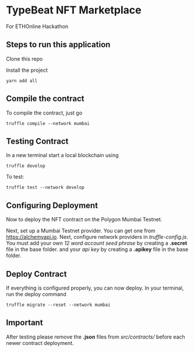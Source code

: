 # TypeBeat NFT Marketplace
For ETHOnline Hackathon

## Steps to run this application

Clone this repo

Install the project
``` 
yarn add all
```

## Compile the contract

To compile the contract, just go

```
truffle compile --network mumbai
```

## Testing Contract

In a new terminal start a local blockchain using
```
truffle develop
```

To test:
```
truffle test --network develop
```

## Configuring Deployment

Now to deploy the NFT contract on the Polygon Mumbai Testnet.

Next, set up a Mumbai Testnet provider. You can get one from https://alchemyapi.io.
Next, configure network providers in *truffle-config.js*.
You must add your own *12 word account seed phrase* by creating a **.secret** file in the base folder.
and your *api key* by creating a **.apikey** file in the base folder.
<br>

## Deploy Contract

If everything is configured properly, you can now deploy. In your terminal, run the deploy command

```
truffle migrate --reset --network mumbai
```

## Important

After testing please remove the **.json** files from *src/contracts/* before each newer contract deployment.